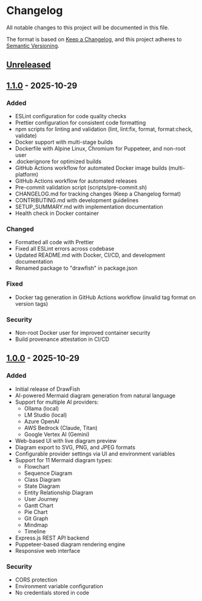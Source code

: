 # Changelog

All notable changes to this project will be documented in this file.

The format is based on [Keep a Changelog](https://keepachangelog.com/en/1.0.0/),
and this project adheres to [Semantic Versioning](https://semver.org/spec/v2.0.0.html).

## [Unreleased]

## [1.1.0] - 2025-10-29

### Added

- ESLint configuration for code quality checks
- Prettier configuration for consistent code formatting
- npm scripts for linting and validation (lint, lint:fix, format, format:check, validate)
- Docker support with multi-stage builds
- Dockerfile with Alpine Linux, Chromium for Puppeteer, and non-root user
- .dockerignore for optimized builds
- GitHub Actions workflow for automated Docker image builds (multi-platform)
- GitHub Actions workflow for automated releases
- Pre-commit validation script (scripts/pre-commit.sh)
- CHANGELOG.md for tracking changes (Keep a Changelog format)
- CONTRIBUTING.md with development guidelines
- SETUP_SUMMARY.md with implementation documentation
- Health check in Docker container

### Changed

- Formatted all code with Prettier
- Fixed all ESLint errors across codebase
- Updated README.md with Docker, CI/CD, and development documentation
- Renamed package to "drawfish" in package.json

### Fixed

- Docker tag generation in GitHub Actions workflow (invalid tag format on version tags)

### Security

- Non-root Docker user for improved container security
- Build provenance attestation in CI/CD

## [1.0.0] - 2025-10-29

### Added

- Initial release of DrawFish
- AI-powered Mermaid diagram generation from natural language
- Support for multiple AI providers:
  - Ollama (local)
  - LM Studio (local)
  - Azure OpenAI
  - AWS Bedrock (Claude, Titan)
  - Google Vertex AI (Gemini)
- Web-based UI with live diagram preview
- Diagram export to SVG, PNG, and JPEG formats
- Configurable provider settings via UI and environment variables
- Support for 11 Mermaid diagram types:
  - Flowchart
  - Sequence Diagram
  - Class Diagram
  - State Diagram
  - Entity Relationship Diagram
  - User Journey
  - Gantt Chart
  - Pie Chart
  - Git Graph
  - Mindmap
  - Timeline
- Express.js REST API backend
- Puppeteer-based diagram rendering engine
- Responsive web interface

### Security

- CORS protection
- Environment variable configuration
- No credentials stored in code

[Unreleased]: https://github.com/MakerCorn/drawfish/compare/v1.1.0...HEAD
[1.1.0]: https://github.com/MakerCorn/drawfish/compare/v1.0.0...v1.1.0
[1.0.0]: https://github.com/MakerCorn/drawfish/releases/tag/v1.0.0
